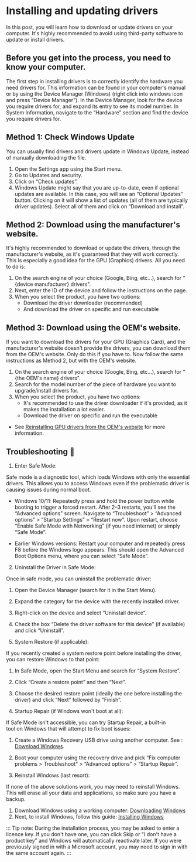 # Installing and updating drivers 
In this post, you will learn how to download or update drivers on your computer.
It's highly recommended to avoid using third-party software to update or install drivers.
## Before you get into the process, you need to know your computer.
The first step in installing drivers is to correctly identify the hardware you need drivers for. This information can be found in your computer's manual or by using the Device Manager (Windows) (right click into windows icon and press “Device Manager”). In the Device Manager, look for the device you require drivers for, and expand its entry to see its model number. In System Information, navigate to the “Hardware” section and find the device you require drivers for.

## Method 1: Check Windows Update
You can usually find drivers and drivers update in Windows Update, instead of manually downloading the file.
 1. Open the Settings app using the Start menu.
 2. Go to Updates and security.
 3. Click on “Check updates”.
 4. Windows Update might say that you are up-to-date, even if optional updates are available. In this case, you will see an “Optional Updates” button. Clicking on it will show a list of updates (all of them are typically driver updates). Select all of them and click on “Download and install”.

## Method 2: Download using the manufacturer's website.
It's highly recommended to download or update the drivers, through the manufacturer's website, as it's guaranteed that they will work correctly. This is especially a good idea for the GPU (Graphics) drivers.
All you need to do is:

 1. On the search engine of your choice (Google, Bing, etc…), search for "{device manufacturer} drivers".
 2. Next, enter the ID of the device and follow the instructions on the page.
 3. When you select the product, you have two options:
	- Download the driver downloader (recommended)
	- And download the driver on specific and run executable

## Method 3: Download using the OEM's website.
If you want to download the drivers for your GPU (Graphics Card), and the manufacturer's website doesn't provide the drivers, you can download them from the OEM's website. Only do this if you have to.
Now follow the same instructions as Method 2, but with the OEM's website.

 1. On the search engine of your choice (Google, Bing, etc…), search for "{the OEM's name} drivers".
 2. Search for the model number of the piece of hardware you want to upgrade/install drivers for.
 3. When you select the product, you have two options:
	- It's recommended to use the driver downloader if it's provided, as it makes the installation a lot easier.
	- Download the driver on specific and run the executable
- See [Reinstalling GPU drivers from the OEM's website](https://msft.chat/wiki/reinstalling-gpu-drivers.html#method-3-oem-website) for more information.
## Troubleshooting 🔧

1. Enter Safe Mode:

Safe mode is a diagnostic tool, which loads Windows with only the essential drivers. This allows you to access Windows even if the problematic driver is causing issues during normal boot.

 - Windows 10/11: Repeatedly press and hold the power button while booting to trigger a forced restart. After 2–3 restarts, you'll see the “Advanced options” screen. Navigate to “Troubleshoot” > “Advanced options” > “Startup Settings” > “Restart now”. Upon restart, choose “Enable Safe Mode with Networking” (if you need internet) or simply “Safe Mode”.

 - Earlier Windows versions: Restart your computer and repeatedly press F8 before the Windows logo appears. This should open the Advanced Boot Options menu, where you can select “Safe Mode”.

2. Uninstall the Driver in Safe Mode:

Once in safe mode, you can uninstall the problematic driver:

 1. Open the Device Manager (search for it in the Start Menu).
 2. Expand the category for the device with the recently installed driver.
 3. Right-click on the device and select “Uninstall device”.
 4. Check the box “Delete the driver software for this device” (if available) and click “Uninstall”.

3. System Restore (if applicable):

If you recently created a system restore point before installing the driver, you can restore Windows to that point:

 1. In Safe Mode, open the Start Menu and search for “System Restore”.
 2. Click “Create a restore point” and then “Next”.
 3. Choose the desired restore point (ideally the one before installing the driver) and click “Next” followed by “Finish”.

4. Startup Repair (if Windows won't boot at all):

If Safe Mode isn't accessible, you can try Startup Repair, a built-in tool on Windows that will attempt to fix boot issues:

 1. Create a Windows Recovery USB drive using another computer. See : [Download Windows](https://msft.chat/wiki/downloading-windows.html).
 2. Boot your computer using the recovery drive and pick “Fix computer problems > Troubleshoot” > “Advanced options” > “Startup Repair”.

5. Reinstall Windows (last resort):

If none of the above solutions work, you may need to reinstall Windows. This will erase all your data and applications, so make sure you have a backup.

 1. Download Windows using a working computer: [Downloading Windows](https://msft.chat/wiki/downloading-windows.html)
 2. Next, to install Windows, follow this guide: [Installing Windows](https://msft.chat/wiki/installing-windows.html) 

::: Tip note:
During the installation process, you may be asked to enter a licence key. If you don't have one, you can click Skip or "I don't have a product key" and Windows will automatically reactivate later. If you were previously signed in with a Microsoft account, you may need to sign in with the same account again.
:::